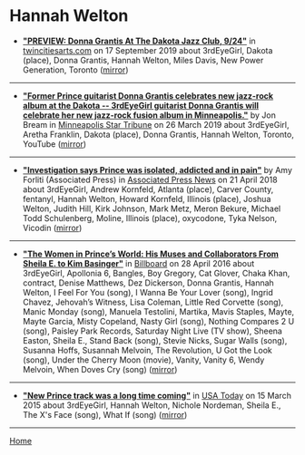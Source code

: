 # Hannah Welton

 - [**"PREVIEW: Donna Grantis At The Dakota Jazz Club, 9/24"**](https://twincitiesarts.com/2019/09/17/preview-donna-gratis-dakota-jazz-club/) in [twincitiesarts.com](https://twincitiesarts.com/) on 17 September 2019 about 3rdEyeGirl, Dakota (place), Donna Grantis, Hannah Welton, Miles Davis, New Power Generation, Toronto ([mirror](https://web.archive.org/web/*/https://twincitiesarts.com/2019/09/17/preview-donna-gratis-dakota-jazz-club/))

----

 - [**"Former Prince guitarist Donna Grantis celebrates new jazz-rock album at the Dakota -- 3rdEyeGirl guitarist Donna Grantis will celebrate her new jazz-rock fusion album in Minneapolis."**](http://www.startribune.com/former-prince-guitarist-donna-grantis-celebrates-new-jazz-rock-album-at-the-dakota/507678332/) by Jon Bream in [Minneapolis Star Tribune](http://www.startribune.com/) on 26 March 2019 about 3rdEyeGirl, Aretha Franklin, Dakota (place), Donna Grantis, Hannah Welton, Toronto, YouTube ([mirror](https://web.archive.org/web/*/http://www.startribune.com/former-prince-guitarist-donna-grantis-celebrates-new-jazz-rock-album-at-the-dakota/507678332/))

----

 - [**"Investigation says Prince was isolated, addicted and in pain"**](https://apnews.com/94806d16569541d98032ce2b2f82aa6a) by Amy Forliti (Associated Press) in [Associated Press News](https://apnews.com/) on 21 April 2018 about 3rdEyeGirl, Andrew Kornfeld, Atlanta (place), Carver County, fentanyl, Hannah Welton, Howard Kornfeld, Illinois (place), Joshua Welton, Judith Hill, Kirk Johnson, Mark Metz, Meron Bekure, Michael Todd Schulenberg, Moline, Illinois (place), oxycodone, Tyka Nelson, Vicodin ([mirror](https://web.archive.org/web/*/https://apnews.com/94806d16569541d98032ce2b2f82aa6a))

----

 - [**"The Women in Prince’s World: His Muses and Collaborators From Sheila E. to Kim Basinger"**](https://www.billboard.com/photos/7348470/prince-female-muses-collaborators-lovers-sheila-e-kim-basinger-more) in [Billboard](https://www.billboard.com/) on 28 April 2016 about 3rdEyeGirl, Apollonia 6, Bangles, Boy Gregory, Cat Glover, Chaka Khan, contract, Denise Matthews, Dez Dickerson, Donna Grantis, Hannah Welton, I Feel For You (song), I Wanna Be Your Lover (song), Ingrid Chavez, Jehovah’s Witness, Lisa Coleman, Little Red Corvette (song), Manic Monday (song), Manuela Testolini, Martika, Mavis Staples, Mayte, Mayte Garcia, Misty Copeland, Nasty Girl (song), Nothing Compares 2 U (song), Paisley Park Records, Saturday Night Live (TV show), Sheena Easton, Sheila E., Stand Back (song), Stevie Nicks, Sugar Walls (song), Susanna Hoffs, Susannah Melvoin, The Revolution, U Got the Look (song), Under the Cherry Moon (movie), Vanity, Vanity 6, Wendy Melvoin, When Doves Cry (song) ([mirror](https://web.archive.org/web/*/https://www.billboard.com/photos/7348470/prince-female-muses-collaborators-lovers-sheila-e-kim-basinger-more))

----

 - [**"New Prince track was a long time coming"**](https://usatoday.com/story/life/music/2015/03/14/new-prince-track-what-if-nichole-nordeman/24773895/) in [USA Today](https://usatoday.com/) on 15 March 2015 about 3rdEyeGirl, Hannah Welton, Nichole Nordeman, Sheila E., The X's Face (song), What If (song) ([mirror](https://web.archive.org/web/*/https://usatoday.com/story/life/music/2015/03/14/new-prince-track-what-if-nichole-nordeman/24773895/))

----

[Home](../)
